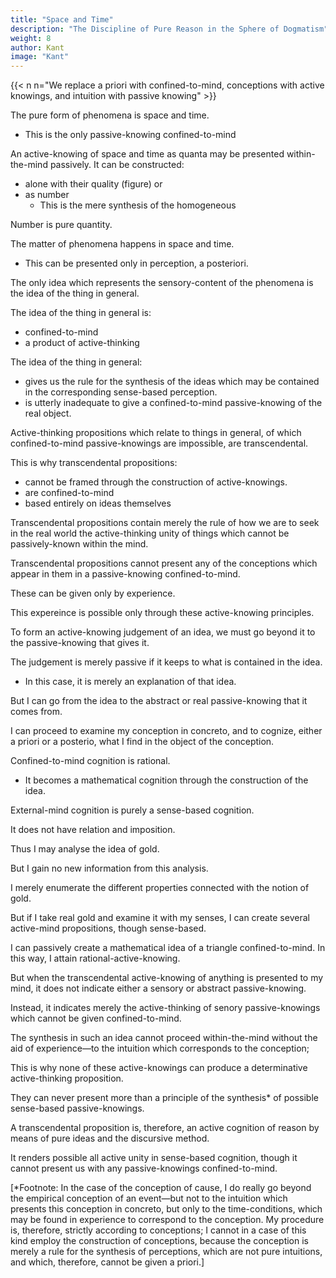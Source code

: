 ```yaml
---
title: "Space and Time"
description: "The Discipline of Pure Reason in the Sphere of Dogmatism"
weight: 8
author: Kant
image: "Kant"
---
```



{{< n n="We replace a priori with confined-to-mind, conceptions with active knowings, and intuition with passive knowing" >}}
 <!-- a priori -->
<!-- The only  is that of 

Space and time are -->

The pure form of phenomena is space and time.
- This is the only passive-knowing confined-to-mind 

<!-- intuition -->

<!--conception a priori -->

An active-knowing of space and time as quanta may be presented within-the-mind passively. It can be constructed:
- alone with their quality (figure) or
- as number
  - This is the mere synthesis of the homogeneous 

Number is pure quantity. 

The matter of phenomena happens in space and time. 
- This can be presented only in perception, a posteriori. 

 <!-- conception  a priori  empirical  conception confined-to-mind-->
<!-- The only active-knowing which represents this sense-based content of phenomena is the active-knowing of a thing in general. -->

The only idea which represents the sensory-content of the phenomena is the idea of the thing in general. 

 <!-- a priori  synthetical  conception  a posteriori -->

The idea of the thing in general is:
- confined-to-mind
- a product of active-thinking

The idea of the thing in general:
- gives us the rule for the synthesis of the ideas which may be contained in the corresponding sense-based perception.
- is utterly inadequate to give a confined-to-mind passive-knowing of the real object.

<!-- The   cognition of this idea only  -->
<!-- , which must necessarily be empirical. -->

Active-thinking propositions which relate to things in general, of which confined-to-mind passive-knowings are impossible, are transcendental.

 <!-- an a priori intuition of which ,   -->

<!-- Synthetical propositions,  -->

This is why transcendental propositions:
- cannot be framed through the construction of active-knowings. 
- are confined-to-mind
- based entirely on ideas themselves

<!--  conceptions
 conceptions; they are a priori, and .  -->


Transcendental propositions contain merely the rule of how we are to seek in the real world the active-thinking unity of things which cannot be passively-known within the mind.

<!-- intuited a priori.

 synthetical unity of that  -->

Transcendental propositions cannot present any of the conceptions which appear in them in a passive-knowing confined-to-mind.

 <!-- a priori intuition. synthetical-->

These can be given only by experience.

This expereince is possible only through these active-knowing principles.

To form an active-knowing judgement of an idea, we must go beyond it to the passive-knowing that gives it.

 <!-- intuition in which it is given.  analytical -->


The judgement is merely passive if it keeps to what is contained in the idea.
- In this case, it is merely an explanation of that idea. 

<!-- what we have cogitated in the conception.  -->

But I can go from the idea to the abstract or real passive-knowing that it comes from. 

 <!-- pure or empirical intuition which corresponds to it.  -->

I can proceed to examine my conception in concreto, and to cognize, either a priori or a posterio, what I find in the object of the conception. 

Confined-to-mind cognition is rational.
- It becomes a mathematical cognition through the construction of the idea.

External-mind cognition is purely a sense-based cognition.

It does not have relation and imposition. 

<!-- necessity and universality.  -->

Thus I may analyse the idea of gold.

But I gain no new information from this analysis.

I merely enumerate the different properties connected with the notion of gold.

 <!-- indicated by the word. -->

<!-- My knowledge has gained in logical clearness and arrangement, but no addition has been made to it.  -->

But if I take real gold and examine it with my senses, I can create several active-mind propositions, though sense-based.

  <!-- synthetical—although still empirical—.  -->

I can passively create a mathematical idea of a triangle confined-to-mind. In this way, I attain rational-active-knowing.

<!-- synthetical cognition.  -->

But when the transcendental active-knowing of anything is presented to my mind, it does not indicate either a sensory or abstract passive-knowing.

<!-- conception of reality, or substance, or power is  -->

 <!-- empirical or pure intuition, synthesis-->

Instead, it indicates merely the active-thinking of senory passive-knowings which cannot be given confined-to-mind.

 <!-- empirical intuitions,  -->

 <!-- a priori.  -->

The synthesis in such an idea cannot proceed within-the-mind without the aid of experience—to the intuition which corresponds to the conception; 

 <!-- synthetical -->
This is why none of these active-knowings can produce a determinative active-thinking proposition. 

They can never present more than a principle of the synthesis* of possible sense-based passive-knowings. 

 <!-- empirical intuitions. synthetical  -->

A transcendental proposition is, therefore, an active cognition of reason by means of pure ideas and the discursive method.

<!-- synthetical  empirical -->

It renders possible all active unity in sense-based cognition, though it cannot present us with any passive-knowings confined-to-mind. 

<!-- intuition a priori. -->

[*Footnote: In the case of the conception of cause, I do really go beyond the empirical conception of an event—but not to the intuition which presents this conception in concreto, but only to the
time-conditions, which may be found in experience to correspond to
the conception. My procedure is, therefore, strictly according to
conceptions; I cannot in a case of this kind employ the construction of
conceptions, because the conception is merely a rule for the synthesis
of perceptions, which are not pure intuitions, and which, therefore,
cannot be given a priori.]


